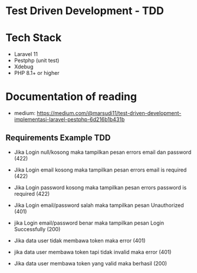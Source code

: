 # Test Driven Development - TDD

# Tech Stack
 - Laravel 11
 - Pestphp (unit test)
 - Xdebug
 - PHP 8.1+ or higher

# Documentation of reading

 - medium: https://medium.com/@marsudi11/test-driven-development-implementasi-laravel-pestphp-6d216b1b431b


## Requirements Example TDD
 - Jika Login null/kosong maka tampilkan pesan errors email dan password (422)
 - Jika Login email kosong maka tampilkan pesan errors email is required (422)
 - Jika Login password kosong maka tampilkan pesan errors password is required (422)
 - Jika Login email/password salah maka tampilkan pesan Unauthorized (401)
 - jika Login email/password benar maka tampilkan pesan Login Successfully (200)

 - Jika data user tidak membawa token maka error (401)
 - jika data user membawa token tapi tidak invalid maka error (401)
 - Jika data user membawa token yang valid maka berhasil (200)



